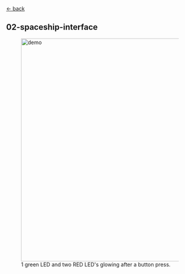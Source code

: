 [<- back](..//README.md)

## 02-spaceship-interface

<figure>
    <img src="./demo.png" width=600 alt="demo" title="Demo">
    <figcaption>1 green LED and two RED LED's glowing after a button press.</figcaption>
</figure>
